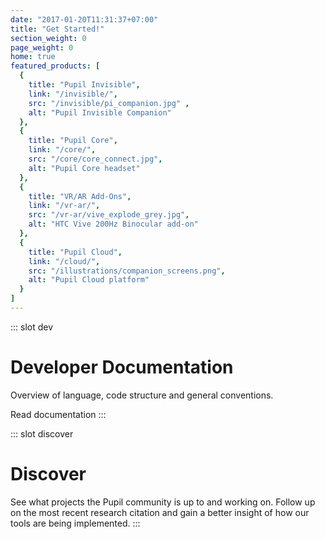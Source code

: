 ```yaml
---
date: "2017-01-20T11:31:37+07:00"
title: "Get Started!"
section_weight: 0
page_weight: 0
home: true
featured_products: [
  {
    title: "Pupil Invisible",
    link: "/invisible/",
    src: "/invisible/pi_companion.jpg" ,
    alt: "Pupil Invisible Companion"
  },
  {
    title: "Pupil Core",
    link: "/core/",
    src: "/core/core_connect.jpg",
    alt: "Pupil Core headset"
  },
  {
    title: "VR/AR Add-Ons",
    link: "/vr-ar/",
    src: "/vr-ar/vive_explode_grey.jpg",
    alt: "HTC Vive 200Hz Binocular add-on"
  },
  {
    title: "Pupil Cloud",
    link: "/cloud/",
    src: "/illustrations/companion_screens.png",
    alt: "Pupil Cloud platform"
  }
]
---
```



::: slot dev
# Developer Documentation

Overview of language, code structure and general conventions.

<v-btn round dark to="/developer/" class="bg-link-blue ml-0"> Read documentation </v-btn>
:::

::: slot discover
# Discover

See what projects the Pupil community is up to and working on. Follow up on the most recent research citation and gain a better insight of how our tools are being implemented.
:::